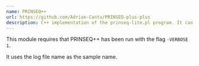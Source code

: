 ```yaml
---
name: PRINSEQ++
url: https://github.com/Adrian-Cantu/PRINSEQ-plus-plus
description: C++ implementation of the prinseq-lite.pl program. It can be used to filter, reformat or trim genomic and metagenomic sequence data
---
```


This module requires that PRINSEQ++ has been run with the flag `-VERBOSE 1`.

It uses the log file name as the sample name.
